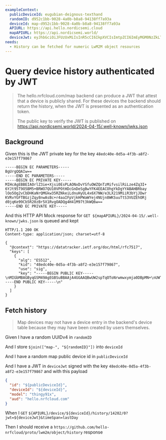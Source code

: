 ```yaml
---
exampleContext:
  publicDeviceId: eugubian-deignous-texthand
  randomID: d952c1bb-9028-4a0b-b8a8-94138ff7a93a
  deviceId: map-d952c1bb-9028-4a0b-b8a8-94138ff7a93a
  APIURL: https://api.hello.nordicsemi.cloud
  mapAPIURL: https://api.nordicsemi.world/
  deviceJwt: eyJhbGciOiJFUzUxMiIsInR5cCI6IkpXVCIsImtpZCI6ImEyMGM0NzZkLTVlZjUtNDE1NS1iODllLTdkZWRiMzJjODVhNCJ9.eyJpZCI6ImQ0OThkNzZhLWQ0ZjktNGQ4YS1iMTYwLTNlODA5NGMzOGNmYSIsImRldmljZUlkIjoidGFsbXVkaWMtb3ZlcnJhdGUtcGVuc2l2ZWQiLCJtb2RlbCI6InRoaW5neTkxeCIsImlhdCI6MTcyMTI4NjA1NywiZXhwIjoxNzIxMjg5NjU3LCJhdWQiOiJoZWxsby5ucmZjbG91ZC5jb20ifQ.Afn2Vj7V4boatn3Dwf4yZCTh09lTpfAEfsaX2uTZv0z2EvcWVH3CeVVsEmvCtDb8mnpvxJcj88-l9PlJqShKzZF5AShz6Ps0Igkzm0PueGjK-nq12I8DTgraT6fdSB3v5ALzLC9ozwyuPN7kJDLMHMHkO3j24sveBvFLg2BLsharSRBN
needs:
  - History can be fetched for numeric LwM2M object resources
---
```


# Query device history authenticated by JWT

> The hello.nrfcloud.com/map backend can produce a JWT that attest that a device
> is publicly shared. For these devices the backend should return the history,
> when the JWT is presented as an authentication token.
>
> The public key to verify the JWT is published on
> https://api.nordicsemi.world/2024-04-15/.well-known/jwks.json

## Background

Given this is the JWT private key for the key
`48edc40e-0d5a-4f3b-a8f2-e3e157f79867`

```
-----BEGIN EC PARAMETERS-----
BgUrgQQAIw==
-----END EC PARAMETERS-----
-----BEGIN EC PRIVATE KEY-----
MIHcAgEBBEIAOrlZ3ie+Xjsi0EsPLAONxDvYSfuOWZQnTzMifvsilRiLze4Zq3I+
6YJt95T9O5BM5+BRWO7QU10VPOtHDcGnDeSgBwYFK4EEACOhgYkDgYYABAHBRbay
lOo5Og2vCbDHKaNrQMGkw35RZNkeiLdnuHyUL4x6X7NW/e3LX219MiiR3bYjJDwr
KVRvYGFTBGzjZqy8nwAsBc+r4aaIFpVjkHPWaWYej4NUjn8WKSuuTtS3VUZEhORj
d0jqKe99Cb5R20zBr5X1RvgOADQg4H41M97t3kWQ6w==
-----END EC PRIVATE KEY-----
```

And this HTTP API Mock response for
`GET ${mapAPIURL}/2024-04-15/.well-known/jwks.json` is queued and kept

```
HTTP/1.1 200 OK
Content-type: application/json; charset=utf-8

{
  "@context": "https://datatracker.ietf.org/doc/html/rfc7517",
  "keys": [
    {
      "alg": "ES512",
      "kid": "48edc40e-0d5a-4f3b-a8f2-e3e157f79867",
      "use": "sig",
      "key": "-----BEGIN PUBLIC KEY-----\nMIGbMBAGByqGSM49AgEGBSuBBAAjA4GGAAQBwUW2spTqOToNrwmwxymja0DBpMN+\nUWTZHoi3Z7h8lC+Mel+zVv3ty19tfTIokd22IyQ8KylUb2BhUwRs42asvJ8ALAXP\nq+GmiBaVY5Bz1mlmHo+DVI5/Fikrrk7Ut1VGRITkY3dI6invfQm+UdtMwa+V9Ub4\nDgA0IOB+NTPe7d5FkOs=\n-----END PUBLIC KEY-----\n"
    }
  ]
}
```

## Fetch history

> Map devices may not have a device entry in the backend's device table because
> they may have been created by users themselves.

Given I have a random UUIDv4 in `randomID`

And I store `$join(["map-", "${randomID}"])` into `deviceId`

And I have a random map public device id in `publicDeviceId`

And I have a JWT in `deviceJwt` signed with the key
`48edc40e-0d5a-4f3b-a8f2-e3e157f79867` and with this payload

```json
{
  "id": "${publicDeviceId}",
  "deviceId": "${deviceId}",
  "model": "thingy91x",
  "aud": "hello.nrfcloud.com"
}
```

When I `GET`
`${APIURL}/device/${deviceId}/history/14202/0?jwt=${deviceJwt}&timeSpan=lastDay`

Then I should receive a
`https://github.com/hello-nrfcloud/proto/lwm2m/object/history` response
